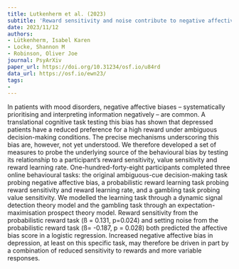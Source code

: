 ```yaml
---
title: Lutkenherm et al. (2023)
subtitle: 'Reward sensitivity and noise contribute to negative affective bias: A learning signal detection theory approach in decision-making'
date: 2023/11/12
authors:
- Lütkenherm, Isabel Karen
- Locke, Shannon M
- Robinson, Oliver Joe
journal: PsyArXiv
paper_url: https://doi.org/10.31234/osf.io/u84rd
data_url: https://osf.io/ewn23/
tags:
- 
---
```


In patients with mood disorders, negative affective biases – systematically prioritising and interpreting information negatively – are common. A translational cognitive task testing this bias has shown that depressed patients have a reduced preference for a high reward under ambiguous decision-making conditions. The precise mechanisms underscoring this bias are, however, not yet understood. We therefore developed a set of measures to probe the underlying source of the behavioural bias by testing its relationship to a participant’s reward sensitivity, value sensitivity and reward learning rate. One-hundred-forty-eight participants completed three online behavioural tasks: the original ambiguous-cue decision-making task probing negative affective bias, a probabilistic reward learning task probing reward sensitivity and reward learning rate, and a gambling task probing value sensitivity. We modelled the learning task through a dynamic signal detection theory model and the gambling task through an expectation-maximisation prospect theory model. Reward sensitivity from the probabilistic reward task (ß = 0.131, p=0.024) and setting noise from the probabilistic reward task (ß= -0.187, p = 0.028) both predicted the affective bias score in a logistic regression. Increased negative affective bias in depression, at least on this specific task, may therefore be driven in part by a combination of reduced sensitivity to rewards and more variable responses.
